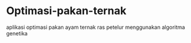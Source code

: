 # Optimasi-pakan-ternak
aplikasi optimasi pakan ayam ternak ras petelur menggunakan algoritma genetika
